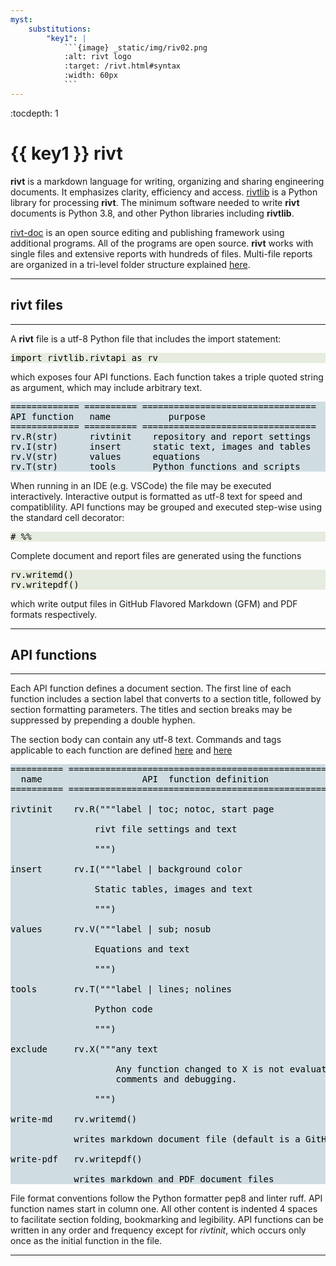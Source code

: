 ```yaml
---
myst:
    substitutions:
        "key1": |
            ```{image} _static/img/riv02.png
            :alt: rivt logo
            :target: /rivt.html#syntax
            :width: 60px
            ```
---
```


:tocdepth: 1

# {{ key1 }}  **rivt** 

**rivt** is a markdown language for writing, organizing and sharing engineering
documents. It emphasizes clarity, efficiency and access.
[rivtlib](https://rivt-code.net) is a Python library for processing **rivt**.
The minimum software needed to write **rivt** documents is Python 3.8, and
other Python libraries including **rivtlib**. 

[rivt-doc](/rdoc.md) is an open source editing and publishing framework
using additional programs. All of the programs are open source. **rivt** works
with single files and extensive reports with hundreds of files. Multi-file
reports are organized in a tri-level folder structure explained
[here](/rdoc.md#folders).

<hr>

## rivt files
<hr>

A **rivt** file is a utf-8 Python file that includes the import statement: 

<pre style="background:#e6ecdf;color:#000000">import rivtlib.rivtapi as rv</pre> 

which exposes four API functions. Each function takes a triple quoted string as
argument, which may include arbitrary text.

<pre style="background: #cfdde2;color:#000000">
============= ========== =================================
API function   name           purpose
============= ========== =================================
rv.R(str)      rivtinit    repository and report settings
rv.I(str)      insert      static text, images and tables
rv.V(str)      values      equations
rv.T(str)      tools       Python functions and scripts
</pre>

When running in an IDE (e.g. VSCode) the file may be executed interactively.
Interactive output is formatted as utf-8 text for speed and compatiblility. API
functions may be grouped and executed step-wise using the standard cell decorator:

<pre style="background:#e6ecdf;color:#000000"># %%</pre>

Complete document and report files are generated using the functions

<pre style="background:#e6ecdf;color:#000000">rv.writemd() 
rv.writepdf() </pre>

which write output files in GitHub Flavored Markdown
(GFM) and PDF formats respectively.

<hr>

## API functions
<hr>

Each API function defines a document section. The first line of each function
includes a section label that converts to a section title, followed by section
formatting parameters. The titles and section breaks may be suppressed by
prepending a double hyphen.

The section body can contain any utf-8 text. Commands and tags applicable to
each function are defined [here](/syntax.md#commands) and
[here](/syntax.md#tags)


<pre style="background: #cfdde2; color: #000000">
========== ========================================================
  name                   API  function definition
========== ========================================================

rivtinit    rv.R("""label | toc; notoc, start page

                rivt file settings and text

                """)

insert      rv.I("""label | background color  

                Static tables, images and text

                """)

values      rv.V("""label | sub; nosub 

                Equations and text
                
                """)

tools       rv.T("""label | lines; nolines

                Python code

                """)

exclude     rv.X("""any text

                    Any function changed to X is not evaluated. Used for
                    comments and debugging.

                """)

write-md    rv.writemd()
        
            writes markdown document file (default is a GitHub README.md)

write-pdf   rv.writepdf()
    
            writes markdown and PDF document files
</pre>

File format conventions follow the Python formatter pep8 and linter ruff. API
function names start in column one. All other content is indented 4 spaces
to facilitate section folding, bookmarking and legibility. API functions can
be written in any order and frequency except for *rivtinit*, which occurs only once
as the initial function in the file.

<hr>




